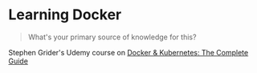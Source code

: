 # Learning Docker

> What's your primary source of knowledge for this?

Stephen Grider's Udemy course on [Docker & Kubernetes: The Complete Guide](https://www.udemy.com/docker-and-kubernetes-the-complete-guide/)

